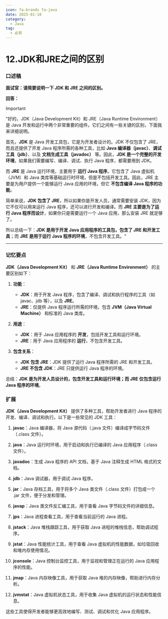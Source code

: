 ```yaml
---
icon: fa-brands fa-java
date: 2025-01-10
category:
  - Java
tag:
  - 必背
---
```

# 12.JDK和JRE之间的区别

### 口述稿

**面试官：请简要说明一下 JDK 和 JRE 之间的区别。**

**回答：**

> [!important]
>
> "好的，JDK（Java Development Kit）和 JRE（Java Runtime Environment）是 Java 开发和运行中两个非常重要的组件。它们之间有一些关键的区别，下面我来详细说明。
>
> 首先，**JDK** 是 Java 开发工具包，它是为开发者设计的。JDK 不仅包含了 JRE，而且还提供了开发 Java 程序所需的各种工具，比如 **Java 编译器（javac）**、**调试工具（jdb）**、以及 **文档生成工具（javadoc）** 等。因此，**JDK 是一个完整的开发环境**，如果我们需要编写、编译、调试、执行 Java 程序，都需要用到 JDK。
>
> 而 **JRE** 是 Java 运行环境，主要用于 **运行 Java 程序**。它包含了 Java 虚拟机（JVM）和 Java 类库等基础运行时环境，但是不包括开发工具。因此，JRE 主要是为用户提供一个能够运行 Java 应用的环境，但它 **不包含编译 Java 程序的功能**。
>
> 简单来说，**JDK 包含了 JRE**，所以如果你是开发人员，通常需要安装 JDK，因为它不仅可以用来运行 Java 程序，还可以进行开发和编译。而 **JRE 主要是为了运行 Java 程序而设计**，如果你只是需要运行一个 Java 应用，那么安装 JRE 就足够了。
>
> 所以总结一下：**JDK 是用于开发 Java 应用程序的工具包，包含了 JRE 和开发工具**；而 **JRE 是用于运行 Java 程序的环境**，不包含开发工具。"

---

### 记忆要点

**JDK（Java Development Kit）** 和 **JRE（Java Runtime Environment）** 的主要区别如下：

1. **功能**：
   - **JDK**：用于开发 Java 程序，包含了编译、调试和执行程序的工具（如 javac、jdb 等），以及 **JRE**。
   - **JRE**：仅提供 Java 程序运行所需的环境，包含 **JVM（Java Virtual Machine）** 和标准的 Java 类库。

2. **用途**：
   - **JDK**：用于 Java 应用程序的 **开发**，包括开发工具和运行环境。
   - **JRE**：用于 Java 应用程序的 **运行**，不包含开发工具。

3. **包含关系**：
   - **JDK 包含 JRE**：JDK 提供了运行 Java 程序所需的 JRE 和开发工具。
   - **JRE 不包含 JDK**：JRE 只提供运行 Java 程序的环境。

总结：**JDK 是为开发人员设计的，包含开发工具和运行环境；而 JRE 仅包含运行 Java 程序的环境**。

### 扩展

**JDK（Java Development Kit）** 提供了多种工具，帮助开发者进行 Java 程序的开发、编译、调试和执行。以下是一些常见的 JDK 工具：

1. **javac**：Java 编译器，将 Java 源代码（.java 文件）编译成字节码文件（.class 文件）。

2. **java**：Java 运行时环境，用于启动和执行已编译的 Java 应用程序（.class 文件）。

3. **javadoc**：生成 Java 程序的 API 文档，基于 Java 注释生成 HTML 格式的文档。

4. **jdb**：Java 调试器，用于调试 Java 程序。

5. **jar**：Java 存档工具，用于将多个 Java 类文件（.class 文件）打包成一个 .jar 文件，便于分发和管理。

6. **javap**：Java 类文件反汇编工具，用于查看 Java 字节码文件的详细信息。

7. **jps**：Java 进程查看工具，用于查看当前运行的 Java 进程。

8. **jstack**：Java 堆栈跟踪工具，用于获取 Java 进程的堆栈信息，帮助调试程序。

9. **jstat**：Java 性能统计工具，用于查看 Java 虚拟机的性能数据，如垃圾回收和堆内存使用情况。

10. **jconsole**：Java 控制台监控工具，用于监视和管理正在运行的 Java 应用程序的性能。

11. **jmap**：Java 内存映像工具，用于获取 Java 堆的内存映像，帮助进行内存分析。

12. **jvmstat**：Java 虚拟机状态工具，用于收集 Java 虚拟机的运行状态和性能信息。

这些工具使得开发者能够更高效地编写、测试、调试和优化 Java 应用程序。

